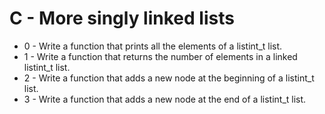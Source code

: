 # C - More singly linked lists

- 0 - Write a function that prints all the elements of a listint_t list.
- 1 - Write a function that returns the number of elements in a linked listint_t list.
- 2 - Write a function that adds a new node at the beginning of a listint_t list.
- 3 - Write a function that adds a new node at the end of a listint_t list.


